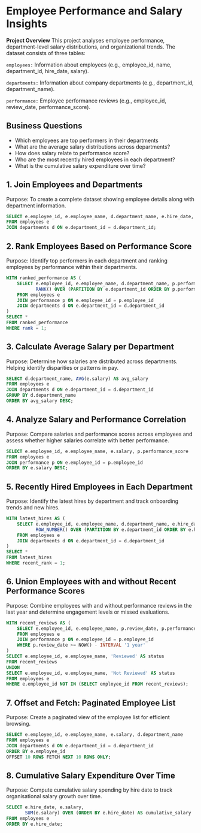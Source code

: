 # Employee Performance and Salary Insights

**Project Overview**
This project analyses employee performance, department-level salary distributions, and organizational trends. The dataset consists of three tables:

`employees:` Information about employees (e.g., employee_id, name, department_id, hire_date, salary).

`departments:` Information about company departments (e.g., department_id, department_name).

`performance:` Employee performance reviews (e.g., employee_id, review_date, performance_score).


## Business Questions
- Which employees are top performers in their departments
- What are the average salary distributions across departments?
- How does salary relate to performance score?
- Who are the most recently hired employees in each department?
- What is the cumulative salary expenditure over time?

## 1. Join Employees and Departments
Purpose: To create a complete dataset showing employee details along with department information.

```sql
SELECT e.employee_id, e.employee_name, d.department_name, e.hire_date, e.salary
FROM employees e
JOIN departments d ON e.department_id = d.department_id;
```

## 2. Rank Employees Based on Performance Score
Purpose: Identify top performers in each department and ranking employees by performance within their departments.

```sql
WITH ranked_performance AS (
    SELECT e.employee_id, e.employee_name, d.department_name, p.performance_score,
           RANK() OVER (PARTITION BY e.department_id ORDER BY p.performance_score DESC) AS rank
    FROM employees e
    JOIN performance p ON e.employee_id = p.employee_id
    JOIN departments d ON e.department_id = d.department_id
)
SELECT * 
FROM ranked_performance
WHERE rank = 1;
```

## 3. Calculate Average Salary per Department
Purpose: Determine how salaries are distributed across departments. Helping identify disparities or patterns in pay.

``` sql
SELECT d.department_name, AVG(e.salary) AS avg_salary
FROM employees e
JOIN departments d ON e.department_id = d.department_id
GROUP BY d.department_name
ORDER BY avg_salary DESC;
```

## 4. Analyze Salary and Performance Correlation
Purpose: Compare salaries and performance scores across employees and assess whether higher salaries correlate with better performance.

```sql
SELECT e.employee_id, e.employee_name, e.salary, p.performance_score
FROM employees e
JOIN performance p ON e.employee_id = p.employee_id
ORDER BY e.salary DESC;
```

## 5. Recently Hired Employees in Each Department
Purpose: Identify the latest hires by department and track onboarding trends and new hires.

```sql
WITH latest_hires AS (
    SELECT e.employee_id, e.employee_name, d.department_name, e.hire_date,
           ROW_NUMBER() OVER (PARTITION BY e.department_id ORDER BY e.hire_date DESC) AS recent_rank
    FROM employees e
    JOIN departments d ON e.department_id = d.department_id
)
SELECT *
FROM latest_hires
WHERE recent_rank = 1;
```

## 6. Union Employees with and without Recent Performance Scores
Purpose: Combine employees with and without performance reviews in the last year and determine engagement levels or missed evaluations.

```sql
WITH recent_reviews AS (
    SELECT e.employee_id, e.employee_name, p.review_date, p.performance_score
    FROM employees e
    JOIN performance p ON e.employee_id = p.employee_id
    WHERE p.review_date >= NOW() - INTERVAL '1 year'
)
SELECT e.employee_id, e.employee_name, 'Reviewed' AS status
FROM recent_reviews
UNION
SELECT e.employee_id, e.employee_name, 'Not Reviewed' AS status
FROM employees e
WHERE e.employee_id NOT IN (SELECT employee_id FROM recent_reviews);
```

## 7. Offset and Fetch: Paginated Employee List
Purpose: Create a paginated view of the employee list for efficient browsing.

```sql
SELECT e.employee_id, e.employee_name, e.salary, d.department_name
FROM employees e
JOIN departments d ON e.department_id = d.department_id
ORDER BY e.employee_id
OFFSET 10 ROWS FETCH NEXT 10 ROWS ONLY;
```

## 8. Cumulative Salary Expenditure Over Time
Purpose: Compute cumulative salary spending by hire date to track organisational salary growth over time.

```sql
SELECT e.hire_date, e.salary,
       SUM(e.salary) OVER (ORDER BY e.hire_date) AS cumulative_salary
FROM employees e
ORDER BY e.hire_date;
```
